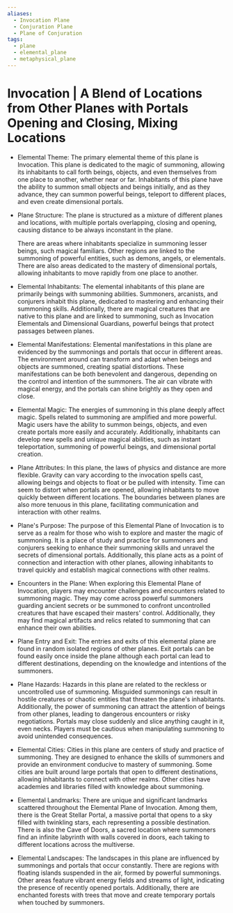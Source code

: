 ```yaml
---
aliases:
  - Invocation Plane
  - Conjuration Plane
  - Plane of Conjuration
tags:
  - plane
  - elemental_plane
  - metaphysical_plane
---
```

# Invocation | A Blend of Locations from Other Planes with Portals Opening and Closing, Mixing Locations

- Elemental Theme:
	The primary elemental theme of this plane is Invocation. This plane is dedicated to the magic of summoning, allowing its inhabitants to call forth beings, objects, and even themselves from one place to another, whether near or far. Inhabitants of this plane have the ability to summon small objects and beings initially, and as they advance, they can summon powerful beings, teleport to different places, and even create dimensional portals.

- Plane Structure:
	The plane is structured as a mixture of different planes and locations, with multiple portals overlapping, closing and opening, causing distance to be always inconstant in the plane.

	There are areas where inhabitants specialize in summoning lesser beings, such magical familiars. Other regions are linked to the summoning of powerful entities, such as demons, angels, or elementals. There are also areas dedicated to the mastery of dimensional portals, allowing inhabitants to move rapidly from one place to another.

- Elemental Inhabitants:
	The elemental inhabitants of this plane are primarily beings with summoning abilities. Summoners, arcanists, and conjurers inhabit this plane, dedicated to mastering and enhancing their summoning skills. Additionally, there are magical creatures that are native to this plane and are linked to summoning, such as Invocation Elementals and Dimensional Guardians, powerful beings that protect passages between planes.

- Elemental Manifestations:
	Elemental manifestations in this plane are evidenced by the summonings and portals that occur in different areas. The environment around can transform and adapt when beings and objects are summoned, creating spatial distortions. These manifestations can be both benevolent and dangerous, depending on the control and intention of the summoners. The air can vibrate with magical energy, and the portals can shine brightly as they open and close.

- Elemental Magic:
	The energies of summoning in this plane deeply affect magic. Spells related to summoning are amplified and more powerful. Magic users have the ability to summon beings, objects, and even create portals more easily and accurately. Additionally, inhabitants can develop new spells and unique magical abilities, such as instant teleportation, summoning of powerful beings, and dimensional portal creation.

- Plane Attributes:
	In this plane, the laws of physics and distance are more flexible. Gravity can vary according to the invocation spells cast, allowing beings and objects to float or be pulled with intensity. Time can seem to distort when portals are opened, allowing inhabitants to move quickly between different locations. The boundaries between planes are also more tenuous in this plane, facilitating communication and interaction with other realms.

- Plane's Purpose:
	The purpose of this Elemental Plane of Invocation is to serve as a realm for those who wish to explore and master the magic of summoning. It is a place of study and practice for summoners and conjurers seeking to enhance their summoning skills and unravel the secrets of dimensional portals. Additionally, this plane acts as a point of connection and interaction with other planes, allowing inhabitants to travel quickly and establish magical connections with other realms.

- Encounters in the Plane:
	When exploring this Elemental Plane of Invocation, players may encounter challenges and encounters related to summoning magic. They may come across powerful summoners guarding ancient secrets or be summoned to confront uncontrolled creatures that have escaped their masters' control. Additionally, they may find magical artifacts and relics related to summoning that can enhance their own abilities.

- Plane Entry and Exit:
	The entries and exits of this elemental plane are found in random isolated regions of other planes. Exit portals can be found easily once inside the plane although each portal can lead to different destinations, depending on the knowledge and intentions of the summoners.

- Plane Hazards:
	Hazards in this plane are related to the reckless or uncontrolled use of summoning. Misguided summonings can result in hostile creatures or chaotic entities that threaten the plane's inhabitants. Additionally, the power of summoning can attract the attention of beings from other planes, leading to dangerous encounters or risky negotiations. Portals may close suddenly and slice anything caught in it, even necks. Players must be cautious when manipulating summoning to avoid unintended consequences.

- Elemental Cities:
	Cities in this plane are centers of study and practice of summoning. They are designed to enhance the skills of summoners and provide an environment conducive to mastery of summoning. Some cities are built around large portals that open to different destinations, allowing inhabitants to connect with other realms. Other cities have academies and libraries filled with knowledge about summoning.

- Elemental Landmarks:
	There are unique and significant landmarks scattered throughout the Elemental Plane of Invocation. Among them, there is the Great Stellar Portal, a massive portal that opens to a sky filled with twinkling stars, each representing a possible destination. There is also the Cave of Doors, a sacred location where summoners find an infinite labyrinth with walls covered in doors, each taking to different locations across the multiverse.

- Elemental Landscapes:
	The landscapes in this plane are influenced by summonings and portals that occur constantly. There are regions with floating islands suspended in the air, formed by powerful summonings. Other areas feature vibrant energy fields and streams of light, indicating the presence of recently opened portals. Additionally, there are enchanted forests with trees that move and create temporary portals when touched by summoners.